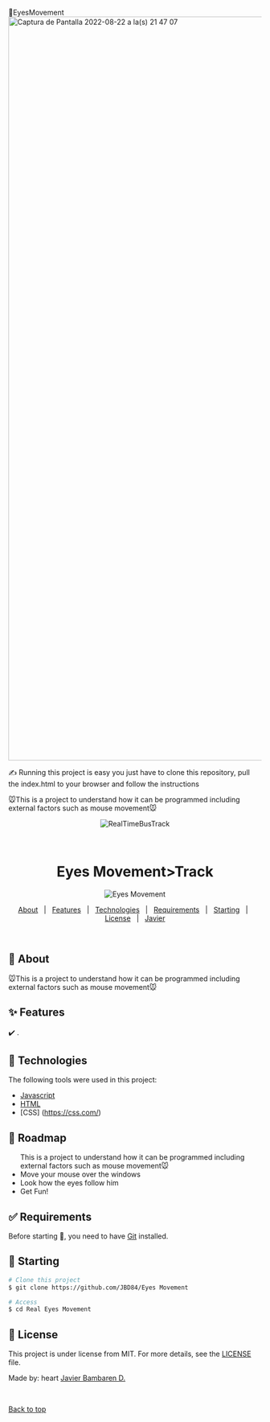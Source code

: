 👀EyesMovement
<img width="1479" alt="Captura de Pantalla 2022-08-22 a la(s) 21 47 07" src="https://user-images.githubusercontent.com/74006646/186058212-03085d21-2fd9-43bf-b95b-ad731fcc099e.png">

✍️ Running this project is easy you just have to clone this repository, pull the index.html to your browser and follow the instructions


🐭This is a project to understand how it can be programmed including external factors such as mouse movement🐭


<div align="center" id="top"> 
  <img src="./.github/app.gif" alt="RealTimeBusTrack" />

&#xa0;

  <!-- <a href="https:/EyexMovement.netlify.app">Demo</a> -->
</div>

<h1 align="center">Eyes Movement>Track</h1>
<div align="center">
  <img alt ="Eyes Movement" src="face.png">
</div>

<p align="center">
  <!-- <img alt="Github issues" src="https://img.shields.io/github/issues/JBD84/Eyes Movement?color=56BEB8" /> -->

  <!-- <img alt="Github forks" src="https://img.shields.io/github/forks/JBD84/Eyes Movement?color=56BEB8" /> -->

  <!-- <img alt="Github stars" src="https://img.shields.io/github/stars/JBD84/Eyes Movement?color=56BEB8" /> -->
</p>


<p align="center">
  <a href="#dart-about">About</a> &#xa0; | &#xa0; 
  <a href="#sparkles-features">Features</a> &#xa0; | &#xa0;
  <a href="#rocket-technologies">Technologies</a> &#xa0; | &#xa0;
  <a href="#white_check_mark-requirements">Requirements</a> &#xa0; | &#xa0;
  <a href="#checkered_flag-starting">Starting</a> &#xa0; | &#xa0;
  <a href="#memo-license">License</a> &#xa0; | &#xa0;
  <a href="https://github.com/JBD84" target="_blank">Javier</a>
</p>

<br>

## :dart: About

🐭This is a project to understand how it can be programmed including external factors such as mouse movement🐭 

## :sparkles: Features

:heavy_check_mark: .

## :rocket: Technologies

The following tools were used in this project:

- [Javascript](https://javascript.com/)
- [HTML](https://html.com/)
- [CSS] (https://css.com/)

## :construction_worker: Roadmap

<ul>This is a project to understand how it can be programmed including external factors such as mouse movement🐭 
<li> Move your mouse over the windows
<li> Look how the eyes follow him 
<li> Get Fun!
</ul>

## :white_check_mark: Requirements

Before starting :checkered_flag:, you need to have [Git](https://git-scm.com) installed.

## :checkered_flag: Starting

```bash
# Clone this project
$ git clone https://github.com/JBD84/Eyes Movement

# Access
$ cd Real Eyes Movement
```

## :memo: License

This project is under license from MIT. For more details, see the [LICENSE](LICENSE.md) file.

Made by: heart <a href="https://github.com/JBD84" target="_blank">Javier Bambaren D.</a>

&#xa0;

<a href="#top">Back to top</a>
